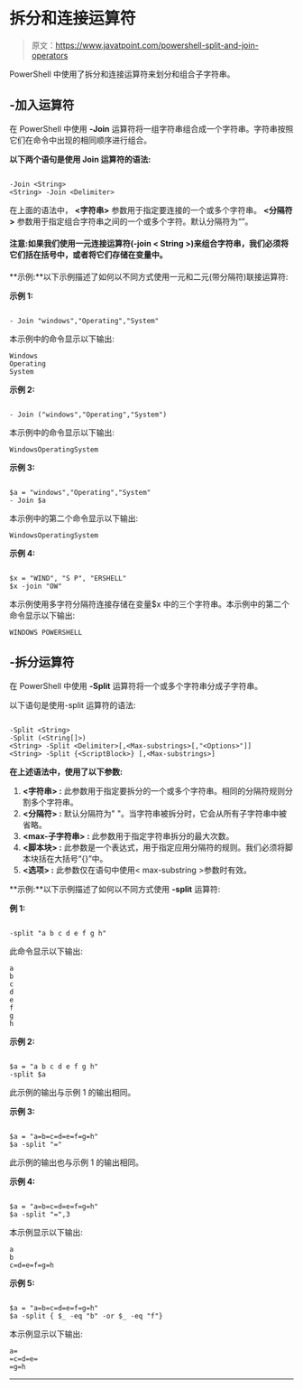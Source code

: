 # 拆分和连接运算符

> 原文：<https://www.javatpoint.com/powershell-split-and-join-operators>

PowerShell 中使用了拆分和连接运算符来划分和组合子字符串。

## -加入运算符

在 PowerShell 中使用 **-Join** 运算符将一组字符串组合成一个字符串。字符串按照它们在命令中出现的相同顺序进行组合。

**以下两个语句是使用 Join 运算符的语法:**

```

-Join <String>
<String> -Join <Delimiter>

```

在上面的语法中， **<字符串>** 参数用于指定要连接的一个或多个字符串。 **<分隔符>** 参数用于指定组合字符串之间的一个或多个字符。默认分隔符为“”。

#### 注意:如果我们使用一元连接运算符(-join < String >)来组合字符串，我们必须将它们括在括号中，或者将它们存储在变量中。

**示例:**以下示例描述了如何以不同方式使用一元和二元(带分隔符)联接运算符:

**示例 1:**

```

- Join "windows","Operating","System"

```

本示例中的命令显示以下输出:

```
Windows 
Operating 
System 

```

**示例 2:**

```

- Join ("windows","Operating","System")

```

本示例中的命令显示以下输出:

```
WindowsOperatingSystem

```

**示例 3:**

```

$a = "windows","Operating","System"
- Join $a

```

本示例中的第二个命令显示以下输出:

```
WindowsOperatingSystem 

```

**示例 4:**

```

$x = "WIND", "S P", "ERSHELL"
$x -join "OW"

```

本示例使用多字符分隔符连接存储在变量$x 中的三个字符串。本示例中的第二个命令显示以下输出:

```
WINDOWS POWERSHELL

```

## -拆分运算符

在 PowerShell 中使用 **-Split** 运算符将一个或多个字符串分成子字符串。

以下语句是使用-split 运算符的语法:

```

-Split <String>
-Split (<String[]>)
<String> -Split <Delimiter>[,<Max-substrings>[,"<Options>"]]
<String> -Split {<ScriptBlock>} [,<Max-substrings>]

```

**在上述语法中，使用了以下参数:**

1.  **<字符串> :** 此参数用于指定要拆分的一个或多个字符串。相同的分隔符规则分割多个字符串。
2.  **<分隔符> :** 默认分隔符为" "。当字符串被拆分时，它会从所有子字符串中被省略。
3.  **<max-子字符串> :** 此参数用于指定字符串拆分的最大次数。
4.  **<脚本块> :** 此参数是一个表达式，用于指定应用分隔符的规则。我们必须将脚本块括在大括号“{}”中。
5.  **<选项> :** 此参数仅在语句中使用< max-substring >参数时有效。

**示例:**以下示例描述了如何以不同方式使用 **-split** 运算符:

**例 1:**

```

-split "a b c d e f g h"

```

此命令显示以下输出:

```
a
b
c
d
e
f
g
h

```

**示例 2:**

```

$a = "a b c d e f g h" 
-split $a

```

此示例的输出与示例 1 的输出相同。

**示例 3:**

```

$a = "a=b=c=d=e=f=g=h" 
$a -split "="

```

此示例的输出也与示例 1 的输出相同。

**示例 4:**

```

$a = "a=b=c=d=e=f=g=h" 
$a -split "=",3

```

本示例显示以下输出:

```
a
b
c=d=e=f=g=h

```

**示例 5:**

```

$a = "a=b=c=d=e=f=g=h" 
$a -split { $_ -eq "b" -or $_ -eq "f"}

```

本示例显示以下输出:

```
a=
=c=d=e=
=g=h

```

* * *